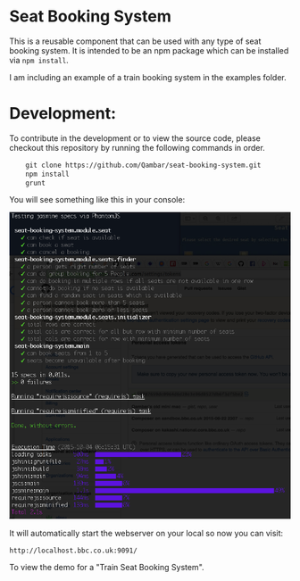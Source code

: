 # Seat Booking System
This is a reusable component that can be used with any type of seat booking system.
It is intended to be an npm package which can be installed via `npm install`.

I am including an example of a train booking system in the examples folder.

# Development:

To contribute in the development or to view the source code, please
checkout this repository by running the following commands in order.

```
    git clone https://github.com/Qambar/seat-booking-system.git
    npm install
    grunt
```
You will see something like this in your console:


![Screenshot of console](console-screenshot.png)

It will automatically start the webserver on your local so now you can visit:

```
http://localhost.bbc.co.uk:9091/
```

To view the demo for a "Train Seat Booking System".

